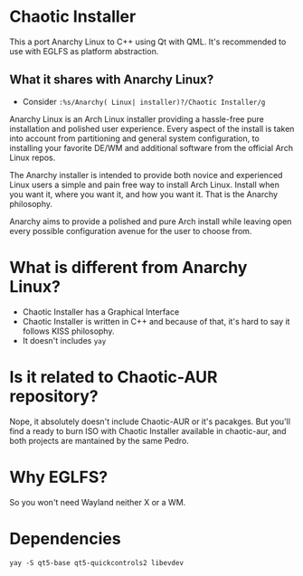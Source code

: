 # Chaotic Installer

This a port Anarchy Linux to C++ using Qt with QML.
It's recommended to use with EGLFS as platform abstraction.

## What it shares with Anarchy Linux?

* Consider `:%s/Anarchy( Linux| installer)?/Chaotic Installer/g`

Anarchy Linux is an Arch Linux installer providing a hassle-free pure installation and polished user experience.
Every aspect of the install is taken into account from partitioning and general system configuration,
to installing your favorite DE/WM and additional software from the official Arch Linux repos.

The Anarchy installer is intended to provide both novice and experienced Linux users a simple and pain free way to install Arch Linux.
Install when you want it, where you want it, and how you want it.
That is the Anarchy philosophy.

Anarchy aims to provide a polished and pure Arch install while leaving open every possible configuration avenue for the user to choose from.

# What is different from Anarchy Linux?

 * Chaotic Installer has a Graphical Interface
 * Chaotic Installer is written in C++ and because of that, it's hard to say it follows KISS philosophy.
 * It doesn't includes `yay`

# Is it related to Chaotic-AUR repository?

Nope, it absolutely doesn't include Chaotic-AUR or it's pacakges.
But you'll find a ready to burn ISO with Chaotic Installer available in chaotic-aur, and both projects are mantained by the same Pedro.

# Why EGLFS?

So you won't need Wayland neither X or a WM.

# Dependencies
```
yay -S qt5-base qt5-quickcontrols2 libevdev
```